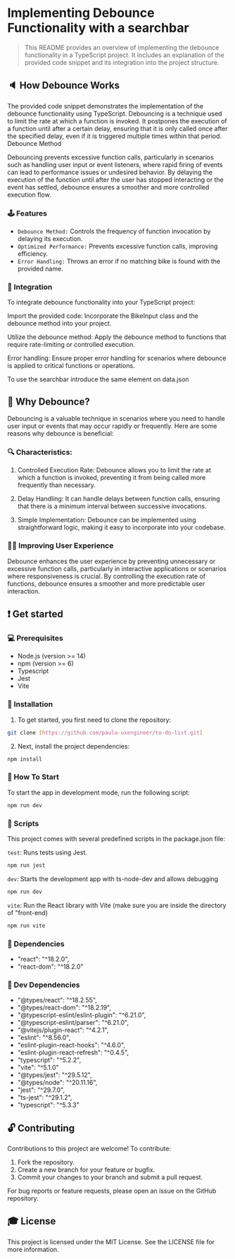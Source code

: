 # Implementing Debounce Functionality with a searchbar

>This README provides an overview of implementing the debounce functionality in a TypeScript project. It includes an explanation of the provided code snippet and its integration into the project structure.

## :speaker: How Debounce Works

The provided code snippet demonstrates the implementation of the debounce functionality using TypeScript. Debouncing is a technique used to limit the rate at which a function is invoked. It postpones the execution of a function until after a certain delay, ensuring that it is only called once after the specified delay, even if it is triggered multiple times within that period.
Debounce Method

Debouncing prevents excessive function calls, particularly in scenarios such as handling user input or event listeners, where rapid firing of events can lead to performance issues or undesired behavior. By delaying the execution of the function until after the user has stopped interacting or the event has settled, debounce ensures a smoother and more controlled execution flow.

### 🕹 Features

* `Debounce Method:` Controls the frequency of function invocation by delaying its execution.
* `Optimized Performance:` Prevents excessive function calls, improving efficiency.
* `Error Handling:` Throws an error if no matching bike is found with the provided name.

### :wrench: Integration

To integrate debounce functionality into your TypeScript project:

Import the provided code: Incorporate the BikeInput class and the debounce method into your project.

Utilize the debounce method: Apply the debounce method to functions that require rate-limiting or controlled execution.

Error handling: Ensure proper error handling for scenarios where debounce is applied to critical functions or operations.

To use the searchbar introduce the same element on data.json

## :rocket: Why Debounce?

Debouncing is a valuable technique in scenarios where you need to handle user input or events that may occur rapidly or frequently. Here are some reasons why debounce is beneficial:

### :mag: Characteristics:

1. Controlled Execution Rate: Debounce allows you to limit the rate at which a function is invoked, preventing it from being called more frequently than necessary.

2. Delay Handling: It can handle delays between function calls, ensuring that there is a minimum interval between successive invocations.

3. Simple Implementation: Debounce can be implemented using straightforward logic, making it easy to incorporate into your codebase.

### :ok_woman: Improving User Experience

Debounce enhances the user experience by preventing unnecessary or excessive function calls, particularly in interactive applications or scenarios where responsiveness is crucial. By controlling the execution rate of functions, debounce ensures a smoother and more predictable user interaction.

## :exclamation: Get started

### :computer: Prerequisites

- Node.js (version >= 14)
- npm (version >= 6)
- Typescript
- Jest
- Vite

### :floppy_disk: Installation

1. To get started, you first need to clone the repository:

```bash
git clone [https://github.com/paula-uxengineer/to-do-list.git]
```

2. Next, install the project dependencies:

```bash
npm install
```

### :checkered_flag: How To Start

To start the app in development mode, run the following script:

```bash
npm run dev
```

### :space_invader: Scripts
This project comes with several predefined scripts in the package.json file:

```test```: Runs tests using Jest.

```bash
npm run jest
```

```dev```: Starts the development app with ts-node-dev and allows debugging

```bash
npm run dev
```

```vite```: Run the React library with Vite (make sure you are inside the directory of "front-end)

```bash
npm run vite
```

### :wrench: Dependencies 

- "react": "^18.2.0",
- "react-dom": "^18.2.0"

### :hammer: Dev Dependencies 

- "@types/react": "^18.2.55",
- "@types/react-dom": "^18.2.19",
- "@typescript-eslint/eslint-plugin": "^6.21.0",
- "@typescript-eslint/parser": "^6.21.0",
- "@vitejs/plugin-react": "^4.2.1",
- "eslint": "^8.56.0",
- "eslint-plugin-react-hooks": "^4.6.0",
- "eslint-plugin-react-refresh": "^0.4.5",
- "typescript": "^5.2.2",
- "vite": "^5.1.0"
- "@types/jest": "^29.5.12",
- "@types/node": "^20.11.16",
- "jest": "^29.7.0",
- "ts-jest": "^29.1.2",
- "typescript": "^5.3.3"

## :unlock: Contributing

Contributions to this project are welcome! To contribute:

1. Fork the repository.
2. Create a new branch for your feature or bugfix.
3. Commit your changes to your branch and submit a pull request.

For bug reports or feature requests, please open an issue on the GitHub repository.

## :mortar_board: License

This project is licensed under the MIT License. See the LICENSE file for more information.
